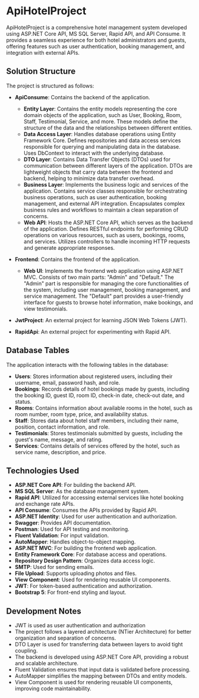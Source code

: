 # ApiHotelProject

ApiHotelProject is a comprehensive hotel management system developed using ASP.NET Core API, MS SQL Server, Rapid API, and API Consume. It provides a seamless experience for both hotel administrators and guests, offering features such as user authentication, booking management, and integration with external APIs.

## Solution Structure

The project is structured as follows:

- **ApiConsume**: Contains the backend of the application.

  - **Entity Layer**: Contains the entity models representing the core domain objects of the application, such as User, Booking, Room, Staff, Testimonial, Service, and more. These models define the structure of the data and the relationships between different entities.
  - **Data Access Layer**: Handles database operations using Entity Framework Core. Defines repositories and data access services responsible for querying and manipulating data in the database. Uses DbContext to interact with the underlying database.
  - **DTO Layer**: Contains Data Transfer Objects (DTOs) used for communication between different layers of the application. DTOs are lightweight objects that carry data between the frontend and backend, helping to minimize data transfer overhead.
  - **Business Layer**: Implements the business logic and services of the application. Contains service classes responsible for orchestrating business operations, such as user authentication, booking management, and external API integration. Encapsulates complex business rules and workflows to maintain a clean separation of concerns.
  - **Web API**: Hosts the ASP.NET Core API, which serves as the backend of the application. Defines RESTful endpoints for performing CRUD operations on various resources, such as users, bookings, rooms, and services. Utilizes controllers to handle incoming HTTP requests and generate appropriate responses.

- **Frontend**: Contains the frontend of the application.

  - **Web UI**: Implements the frontend web application using ASP.NET MVC. Consists of two main parts: "Admin" and "Default." The "Admin" part is responsible for managing the core functionalities of the system, including user management, booking management, and service management. The "Default" part provides a user-friendly interface for guests to browse hotel information, make bookings, and view testimonials.

- **JwtProject**: An external project for learning JSON Web Tokens (JWT).

- **RapidApi**: An external project for experimenting with Rapid API.

## Database Tables

The application interacts with the following tables in the database:

- **Users**: Stores information about registered users, including their username, email, password hash, and role.
- **Bookings**: Records details of hotel bookings made by guests, including the booking ID, guest ID, room ID, check-in date, check-out date, and status.
- **Rooms**: Contains information about available rooms in the hotel, such as room number, room type, price, and availability status.
- **Staff**: Stores data about hotel staff members, including their name, position, contact information, and role.
- **Testimonials**: Stores testimonials submitted by guests, including the guest's name, message, and rating.
- **Services**: Contains details of services offered by the hotel, such as service name, description, and price.

## Technologies Used

- **ASP.NET Core API**: For building the backend API.
- **MS SQL Server**: As the database management system.
- **Rapid API**: Utilized for accessing external services like hotel booking and exchange rate APIs.
- **API Consume**: Consumes the APIs provided by Rapid API.
- **ASP.NET Identity**: Used for user authentication and authorization.
- **Swagger**: Provides API documentation.
- **Postman**: Used for API testing and monitoring.
- **Fluent Validation**: For input validation.
- **AutoMapper**: Handles object-to-object mapping.
- **ASP.NET MVC**: For building the frontend web application.
- **Entity Framework Core**: For database access and operations.
- **Repository Design Pattern**: Organizes data access logic.
- **SMTP**: Used for sending emails.
- **File Upload**: Supports uploading photos and files.
- **View Component**: Used for rendering reusable UI components.
- **JWT**: For token-based authentication and authorization.
- **Bootstrap 5**: For front-end styling and layout.

## Development Notes

- JWT is used as user authentication and authorization
- The project follows a layered architecture (NTier Architecture) for better organization and separation of concerns.
- DTO Layer is used for transferring data between layers to avoid tight coupling.
- The backend is developed using ASP.NET Core API, providing a robust and scalable architecture.
- Fluent Validation ensures that input data is validated before processing.
- AutoMapper simplifies the mapping between DTOs and entity models.
- View Component is used for rendering reusable UI components, improving code maintainability.
